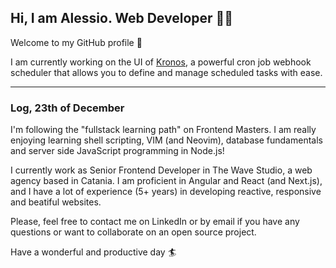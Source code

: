## Hi, I am Alessio. Web Developer 👋😎

Welcome to my GitHub profile 🚀

I am currently working on the UI of [Kronos](https://github.com/ostafen/kronos), a powerful cron job webhook scheduler that allows you to define and manage scheduled tasks with ease.

---

### Log, 23th of December
I'm following the "fullstack learning path" on Frontend Masters.
I am really enjoying learning shell scripting, VIM (and Neovim), database fundamentals and server side JavaScript programming in Node.js!

I currently work as Senior Frontend Developer in The Wave Studio, a web agency based in Catania.
I am proficient in Angular and React (and Next.js), and I have a lot of experience (5+ years) in developing reactive, responsive and beatiful websites.

Please, feel free to contact me on LinkedIn or by email if you have any questions or want to collaborate on an open source project.

Have a wonderful and productive day 🏄
